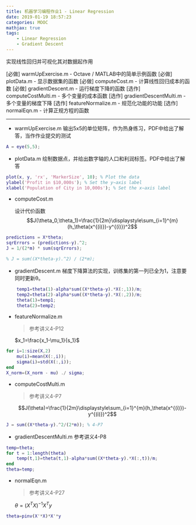 ```yaml
---
title: 机器学习编程作业1 - Linear Regression
date: 2019-01-19 18:57:23
categories: MOOC
mathjax: true
tags:
	- Linear Regression
	- Gradient Descent
---
```


实现线性回归并可视化其对数据起作用<!-- more -->

[必做] warmUpExercise.m  -  Octave / MATLAB中的简单示例函数
[必做] plotData.m  - 显示数据集的函数
[必做] computeCost.m  - 计算线性回归成本的函数
[必做] gradientDescent.m  - 运行梯度下降的函数
[选作] computeCostMulti.m  - 多个变量的成本函数
[选作] gradientDescentMulti.m  - 多个变量的梯度下降
[选作] featureNormalize.m  - 规范化功能的功能
[选作] normalEqn.m  - 计算正规方程的函数

---

- warmUpExercise.m
输出5x5的单位矩阵，作为热身练习，PDF中给出了解答，当作作业提交的测试
```matlab
A = eye(5,5);
```

- plotData.m
绘制数据点，并给出数字轴的人口和利润标签。PDF中给出了解答
```matlab
plot(x, y, 'rx', 'MarkerSize', 10); % Plot the data
ylabel('Profit in $10,000s'); % Set the y−axis label
xlabel('Population of City in 10,000s'); % Set the x−axis label
```

- computeCost.m
    
    设计代价函数 $$J(\theta_0,\theta_1)=\frac{1}{2m}\displaystyle\sum_{i=1}^{m}(h_\theta(x^{(i)})-y^{(i)})^2$$
```matlab
predictions = X*theta;
sqrErrors = (predictions-y).^2;
J = 1/(2*m) * sum(sqrErrors);

% J = sum((X*theta-y).^2) / (2*m);
```

- gradientDescent.m
梯度下降算法的实现，训练集的第一列已全为1，注意要同时更新θ。
```matlab
    temp1=theta(1)-alpha*sum((X*theta-y).*X(:,1))/m;
    temp2=theta(2)-alpha*sum((X*theta-y).*X(:,2))/m;
    theta(1)=temp1;
    theta(2)=temp2;    
```

- featureNormalize.m

    > 参考讲义4-P12

    $x_1=\frac{x_1-\mu_1}{s_1}$
```matlab
for i=1:size(X,2)
    mu(i)=mean(X(:,i));
    sigma(i)=std(X(:,i));
end
X_norm=(X_norm - mu) ./ sigma;
```

- computeCostMulti.m

    > 参考讲义4-P7 

    $$J(\theta)=\frac{1}{2m}\displaystyle\sum_{i=1}^{m}(h_\theta(x^{(i)})-y^{(i)})^2$$
```matlab
J = sum((X*theta-y).^2/(2*m)); % 4-P7
```

- gradientDescentMulti.m
参考讲义4-P8
```matlab
temp=theta;
for t = 1:length(theta)
    temp(t,1)=theta(t,1)-alpha*sum((X*theta-y).*X(:,t))/m;
end
theta=temp;
```

- normalEqn.m

    > 参考讲义4-P27 

    $\theta=(X^TX)^{-1}X^Ty$
```matlab
theta=pinv(X'*X)*X'*y
```
